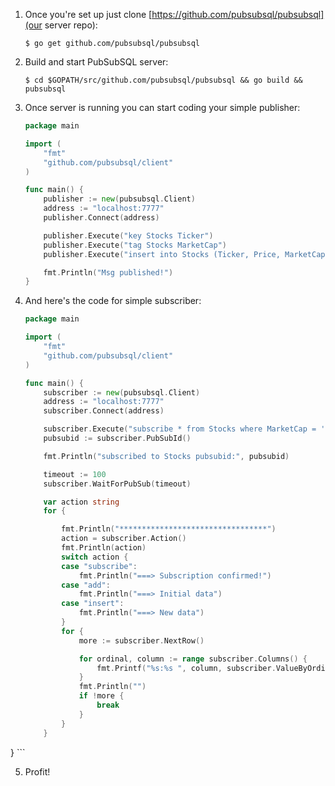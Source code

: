 1. Once you're set up just clone [https://github.com/pubsubsql/pubsubsql](our server repo):

    ```shell
    $ go get github.com/pubsubsql/pubsubsql
    ```

2. Build and start PubSubSQL server:

    ```shell
    $ cd $GOPATH/src/github.com/pubsubsql/pubsubsql && go build && pubsubsql
    ```
    
3. Once server is running you can start coding your simple publisher:

    ```go
    package main

    import (
    	"fmt"
    	"github.com/pubsubsql/client"
    )

    func main() {
    	publisher := new(pubsubsql.Client)
	    address := "localhost:7777"
	    publisher.Connect(address)

    	publisher.Execute("key Stocks Ticker")
	    publisher.Execute("tag Stocks MarketCap")
	    publisher.Execute("insert into Stocks (Ticker, Price, MarketCap) values (GOOG, '1,200.22', 'MEGA CAP')")

	    fmt.Println("Msg published!")
    }
    ```
    
4. And here's the code for simple subscriber:

    ```go
    package main

    import (
	    "fmt"
	    "github.com/pubsubsql/client"
    )
    
    func main() {
	    subscriber := new(pubsubsql.Client)
	    address := "localhost:7777"
	    subscriber.Connect(address)

	    subscriber.Execute("subscribe * from Stocks where MarketCap = 'MEGA CAP'")
	    pubsubid := subscriber.PubSubId()

	    fmt.Println("subscribed to Stocks pubsubid:", pubsubid)

	    timeout := 100
	    subscriber.WaitForPubSub(timeout)

	    var action string
	    for {

		    fmt.Println("*********************************")
		    action = subscriber.Action()
		    fmt.Println(action)
		    switch action {
		    case "subscribe":
			    fmt.Println("===> Subscription confirmed!")
		    case "add":
			    fmt.Println("===> Initial data")
		    case "insert":
			    fmt.Println("===> New data")
		    }
		    for {
			    more := subscriber.NextRow()

			    for ordinal, column := range subscriber.Columns() {
				    fmt.Printf("%s:%s ", column, subscriber.ValueByOrdinal(ordinal))
			    }
			    fmt.Println("")
			    if !more {
				    break
			    }
		    }
	    }
}
    ```
    
5. Profit!
